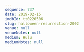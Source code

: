 ```yaml
---
sequence: 737
date: 2019-02-15
imdbId: tt0220506
slug: halloween-resurrection-2002
venue: null
venueNotes: null
medium: Hulu
mediumNotes: null
---
```

